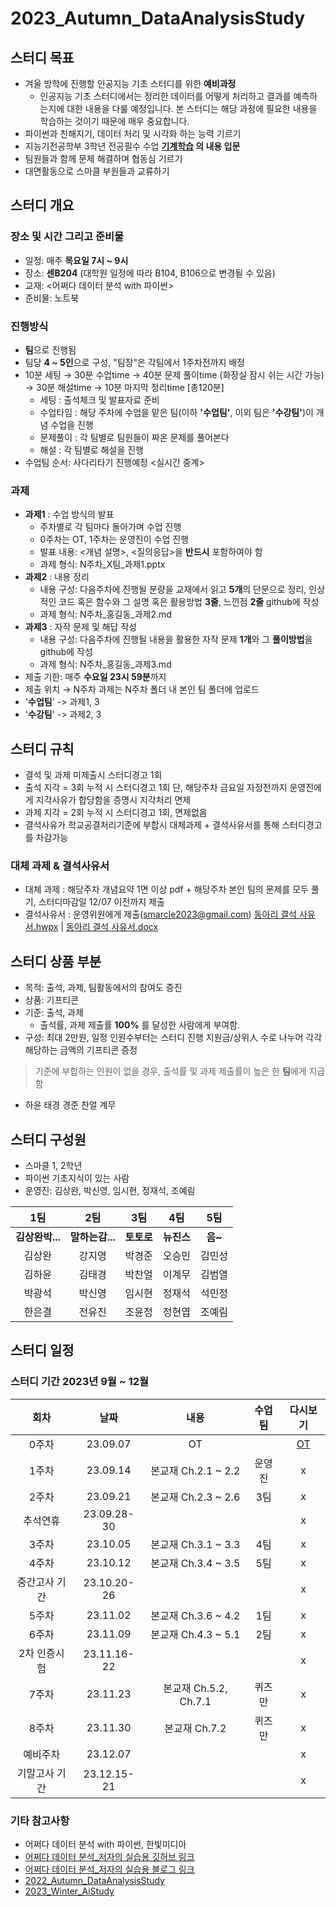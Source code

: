 # 2023_Autumn_DataAnalysisStudy


## **스터디 목표**
- 겨울 방학에 진행할 인공지능 기초 스터디를 위한 **예비과정**
    - 인공지능 기초 스터디에서는 정리한 데이터를 어떻게 처리하고 결과를 예측하는지에 대한 내용을 다룰 예정입니다. 본 스터디는 해당 과정에 필요한 내용을 학습하는 것이기 때문에 매우 중요합니다.
- 파이썬과 친해지기, 데이터 처리 및 시각화 하는 능력 기르기
- 지능기전공학부 3학년 전공필수 수업 **[기계학습](https://github.com/sejongresearch/2020.MachineLearning) 의 내용 입문**
- 팀원들과 함께 문제 해결하며 협동심 기르기
- 대면활동으로 스마클 부원들과 교류하기
  
## **스터디 개요**
### 장소 및 시간 그리고 준비물
- 일정: 매주 **목요일 7시 ~ 9시**
- 장소: **센B204** (대학원 일정에 따라 B104, B106으로 변경될 수 있음)
- 교재: <어쩌다 데이터 분석 with 파이썬>
- 준비물: 노트북
### 진행방식
- **팀**으로 진행됨
- 팀당 **4 ~ 5인**으로 구성, "팀장"은 각팀에서 1주차전까지 배정
- 10분 세팅 → 30분 수업time → 40분 문제 풀이time (화장실 잠시 쉬는 시간 가능) → 30분 해설time → 10분 마지막 정리time [총120분]
   - 세팅 : 출석체크 및 발표자료 준비
   - 수업타임 : 해당 주차에 수업을 맡은 팀(이하 **'수업팀'**, 이외 팀은 **'수강팀'**)이 개념 수업을 진행
   - 문제풀이 : 각 팀별로 팀원들이 짜온 문제를 풀어본다
   - 해설 : 각 팀별로 해설을 진행
- 수업팀 순서: 사다리타기 진행예정 <실시간 중계>
### 과제
- **과제1** : 수업 방식의 발표
  - 주차별로 각 팀마다 돌아가며 수업 진행
  - 0주차는 OT, 1주차는 운영진이 수업 진행
  - 발표 내용: <개념 설명>, <질의응답>을 **반드시** 포함하여야 함
  - 과제 형식: N주차_X팀_과제1.pptx
- **과제2** : 내용 정리
  - 내용 구성: 다음주차에 진행될 분량을 교재에서 읽고 **5개**의 단문으로 정리, 인상적인 코드 혹은 함수와 그 설명 혹은 활용방법 **3줄**, 느낀점 **2줄** github에 작성
  - 과제 형식: N주차_홍길동_과제2.md
- **과제3** : 자작 문제 및 해답 작성
   - 내용 구성: 다음주차에 진행될 내용을 활용한 자작 문제 **1개**와 그 **풀이방법**을 github에 작성
   - 과제 형식: N주차_홍길동_과제3.md
- 제출 기한: 매주 **수요일 23시 59분**까지
- 제출 위치 → N주차 과제는 N주차 폴더 내 본인 팀 폴더에 업로드
- '**수업팀**' -> 과제1, 3
- '**수강팀**' -> 과제2, 3


## **스터디 규칙**
- 결석 및 과제 미제출시 스터디경고 1회
- 출석 지각 = 3회 누적 시 스터디경고 1회 단, 해당주차 금요일 자정전까지 운영진에게 지각사유가 합당함을 증명시 지각처리 면제
- 과제 지각 = 2회 누적 시 스터디경고 1회, 면제없음
- 결석사유가 학교공결처리기준에 부합시 대체과제 + 결석사유서를 통해 스터디경고를 차감가능
### **대체 과제 & 결석사유서**
- 대체 과제 : 해당주차 개념요약 1면 이상 pdf + 해당주차 본인 팀의 문제를 모두 풀기, 스터디마감일 12/07 이전까지 제출
- 결석사유서 : 운영위원에게 제출(smarcle2023@gmail.com)
[동아리 결석 사유서.hwpx](https://github.com/sejongsmarcle/2023_Autumn_DataAnalysisStudy/blob/main/%EB%8F%99%EC%95%84%EB%A6%AC%20%EA%B2%B0%EC%84%9D%20%EC%82%AC%EC%9C%A0%EC%84%9C.hwpx) | [동아리 결석 사유서.docx](https://github.com/sejongsmarcle/2023_Autumn_DataAnalysisStudy/blob/main/%EB%8F%99%EC%95%84%EB%A6%AC%20%EA%B2%B0%EC%84%9D%20%EC%82%AC%EC%9C%A0%EC%84%9C_word%EC%9A%A9.docx)

## 스터디 상품 부분
- 목적: 출석, 과제, 팀활동에서의 참여도 증진
- 상품: 기프티콘
- 기준: 출석, 과제
  - 출석률, 과제 제출률 **100%** 를 달성한 사람에게 부여함.
- 구성: 최대 2만원, 일정 인원수부터는 스터디 진행 지원금/상위人 수로 나누어 각각 해당하는 금액의 기프티콘 증정
> 기준에 부합하는 인원이 없을 경우, 출석률 및 과제 제출률이 높은 한 **팀**에게 지급함
- 하윤 태경 경준 찬얼 계무



## **스터디 구성원**
- 스마클 1, 2학년
- 파이썬 기초지식이 있는 사람
- 운영진: 김상완, 박신영, 임시현, 정재석, 조예림

|1팀|2팀|3팀|4팀|5팀|
|:---:|:---:|:---:|:---:|:---:|
|**김상완박...**|**말하는감...**|**토토로**|**뉴진스**|**음~**|
|김상완|강지영|박경준|오승민|김민성|
|김하윤|김태경|박찬얼|이계무|김범열|
|박광석|박신영|임시현|정재석|석민정|
|한은결|전유진|조윤정|정현엽|조예림|

## 스터디 일정
### 스터디 기간 2023년 9월 ~ 12월
|회차|날짜|내용|수업팀|다시보기|
|:---:|:---:|:---:|:---:|:---:|
|0주차|23.09.07|OT||[OT](https://www.youtube.com/watch?v=h4q9Dgyu4uM&t=182s)|
|1주차|23.09.14|본교재 Ch.2.1 ~ 2.2|운영진|x|
|2주차|23.09.21|본교재 Ch.2.3 ~ 2.6|3팀|x|
|추석연휴|23.09.28-30|||x|
|3주차|23.10.05|본교재 Ch.3.1 ~ 3.3|4팀|x|
|4주차|23.10.12|본교재 Ch.3.4 ~ 3.5|5팀|x|
|중간고사 기간|23.10.20-26|||x|
|5주차|23.11.02|본교재 Ch.3.6 ~ 4.2|1팀|x|
|6주차|23.11.09|본교재 Ch.4.3 ~ 5.1|2팀|x|
|2차 인증시험|23.11.16-22|||x|
|7주차|23.11.23|본교재 Ch.5.2, Ch.7.1|퀴즈만|x|
|8주차|23.11.30|본교재 Ch.7.2|퀴즈만|x|
|예비주차|23.12.07|||x|
|기말고사 기간|23.12.15-21|||x|

### 기타 참고사항
- 어쩌다 데이터 분석 with 파이썬, 한빛미디아
- [어쩌다 데이터 분석_저자의 실습용 깃허브 링크](https://github.com/claryk0520/bumping-into-data-analysis)
- [어쩌다 데이터 분석_저자의 실습용 블로그 링크](https://blog.naver.com/youji4ever)
- [2022_Autumn_DataAnalysisStudy](https://github.com/sejongsmarcle/2022_Autumn_DataAnalysisStudy/tree/main)
- [2023_Winter_AiStudy](https://github.com/sejongsmarcle/2023_Winter_AiStudy)

